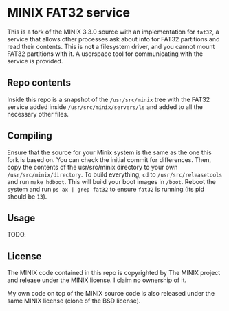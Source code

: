 # MINIX FAT32 service

This is a fork of the MINIX 3.3.0 source with an implementation for `fat32`, a
service that allows other processes ask about info for FAT32 partitions and read
their contents. This is **not** a filesystem driver, and you cannot mount FAT32
partitions with it. A userspace tool for communicating with the service is
provided.

## Repo contents

Inside this repo is a snapshot of the `/usr/src/minix` tree with the FAT32
service added inside `/usr/src/minix/servers/ls` and added to all the necessary
other files.

## Compiling

Ensure that the source for your Minix system is the same as the one this fork is
based on. You can check the initial commit for differences. Then, copy the
contents of the usr/src/minix directory to your own `/usr/src/minix/directory`. To
build everything, `cd` to `/usr/src/releasetools` and run `make hdboot`. This will
build your boot images in `/boot`. Reboot the system and run `ps ax | grep fat32` to
ensure `fat32` is running (its pid should be `13`).

## Usage

TODO.

## License

The MINIX code contained in this repo is copyrighted by The MINIX project and
release under the MINIX license. I claim no ownership of it.

My own code on top of the MINIX source code is also released under the same MINIX
license (clone of the BSD license).
